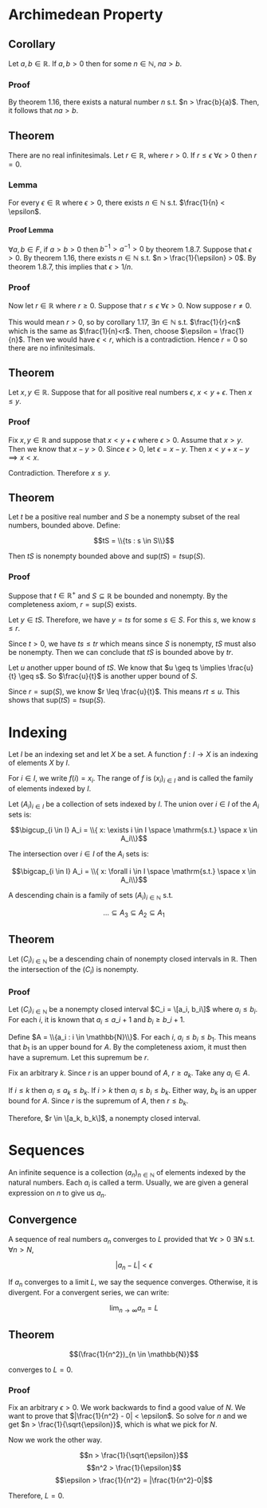 # Archimedean Property

## Corollary 

Let $a,b \in \mathbb{R}$. If $a,b > 0$ then for some $n \in \mathbb{N}$, $na > b$. 

### Proof

By theorem 1.16, there exists a natural number $n$ s.t. $n > \frac{b}{a}$. Then, it follows that $na > b$. 

## Theorem

There are no real infinitesimals. Let $r \in \mathbb{R}$, where $r>0$. If $r \leq \epsilon$ $\forall \epsilon > 0$ then $r = 0$. 

### Lemma

For every $\epsilon \in \mathbb{R}$ where $\epsilon > 0$, there exists $n \in \mathbb{N}$ s.t. $\frac{1}{n} < \epsilon$. 

#### Proof Lemma

$\forall a,b \in F$, if $a > b > 0$ then $b^{-1} > a^{-1} > 0$ by theorem 1.8.7. Suppose that $\epsilon > 0$. By theorem 1.16, there exists $n \in \mathbb{N}$ s.t. $n > \frac{1}{\epsilon} > 0$. By theorem 1.8.7, this implies that $\epsilon > 1/n$. 

### Proof

Now let $r \in \mathbb{R}$ where $r \geq 0$. Suppose that $r \leq \epsilon$ $\forall \epsilon > 0$. Now suppose $r \neq 0$. 

This would mean $r > 0$, so by corollary 1.17, $\exists n \in \mathbb{N}$ s.t. $\frac{1}{r}<n$ which is the same as $\frac{1}{n}<r$. Then, choose $\epsilon = \frac{1}{n}$. Then we would have $\epsilon < r$, which is a contradiction. Hence $r=0$ so there are no infinitesimals. 

## Theorem

Let $x, y \in \mathbb{R}$. Suppose that for all positive real numbers $\epsilon$, $x < y + \epsilon$. Then $x \leq y$. 

### Proof

Fix $x,y \in \mathbb{R}$ and suppose that $x < y + \epsilon$ where $\epsilon > 0$. Assume that $x > y$. Then we know that $x - y > 0$. Since $\epsilon > 0$, let $\epsilon = x-y$. Then $x < y + x -y \implies x < x$.

Contradiction. Therefore $x \leq y$. 

## Theorem

Let $t$ be a positive real number and $S$ be a nonempty subset of the real numbers, bounded above. Define:

$$tS = \\{ts : s \in S\\}$$

Then $tS$ is nonempty bounded above and $\mathrm{sup}(tS) = t\mathrm{sup}(S)$. 

### Proof

Suppose that $t \in \mathbb{R}^+$ and $S \subseteq \mathbb{R}$ be bounded and nonempty. By the completeness axiom, $r = \mathrm{sup}(S)$ exists. 

Let $y \in tS$. Therefore, we have $y = ts$ for some $s \in S$. For this $s$, we know $s \leq r$. 

Since $t > 0$, we have $ts \leq tr$ which means since $S$ is nonempty, $tS$ must also be nonempty. Then we can conclude that $tS$ is bounded above by $tr$. 

Let $u$ another upper bound of $tS$. We know that $u \geq ts \implies \frac{u}{t} \geq s$. So $\frac{u}{t}$ is another upper bound of $S$. 

Since $r = \mathrm{sup}(S)$, we know $r \leq \frac{u}{t}$. This means $rt \leq u$. This shows that $\mathrm{sup}(tS) = t\mathrm{sup}(S)$. 

# Indexing

Let $I$ be an indexing set and let $X$ be a set. A function $f: I \rightarrow X$ is an indexing of elements $X$ by $I$. 

For $i \in I$, we write $f(i) = x_i$. The range of $f$ is $(x_i)_{i \in I}$ and is called the family of elements indexed by $I$. 

Let $(A_i)_{i \in I}$ be a collection of sets indexed by $I$. The union over $i \in I$ of the $A_i$ sets is:

$$\bigcup_{i \in I} A_i = \\{ x: \exists i \in I \space \mathrm{s.t.} \space x \in A_i\\}$$

The intersection over $i \in I$ of the $A_i$ sets is:

$$\bigcap_{i \in I} A_i = \\{ x: \forall i \in I \space \mathrm{s.t.} \space x \in A_i\\}$$

A descending chain is a family of sets $(A_i)_{i \in \mathbb{N}}$ s.t.

$$... \subseteq A_3 \subseteq A_2 \subseteq A_1$$

## Theorem

Let $(C_i)_{i \in \mathbb{N}}$ be a descending chain of nonempty closed intervals in $\mathbb{R}$. Then the intersection of the $(C_i)$ is nonempty. 

### Proof

Let $(C_i)_{i \in \mathbb{N}}$ be a nonempty closed interval $C_i = \[a_i, b_i\]$ where $a_i \leq b_i$. For each $i$, it is known that $a_i \leq a\_{i+1}$ and $b_i \geq b\_{i+1}$. 

Define $A = \\{a_i : i \in \mathbb{N}\\}$. For each $i$, $a_i \leq b_i \leq b_1$. This means that $b_1$ is an upper bound for $A$. By the completeness axiom, it must then have a supremum. Let this supremum be $r$. 

Fix an arbitrary $k$. Since $r$ is an upper bound of $A$, $r \geq a_k$. Take any $a_i \in A$. 

If $i \leq k$ then $a_i \leq a_k \leq b_k$. If $i > k$ then $a_i \leq b_i \leq b_k$. Either way, $b_k$ is an upper bound for $A$. Since $r$ is the supremum of $A$, then $r \leq b_k$. 

Therefore, $r \in \[a_k, b_k\]$, a nonempty closed interval. 

# Sequences

An infinite sequence is a collection $(a_n)_{n \in \mathbb{N}}$ of elements indexed by the natural numbers. Each $a_i$ is called a term. Usually, we are given a general expression on $n$ to give us $a_n$.

## Convergence

A sequence of real numbers $a_n$ converges to $L$ provided that $\forall \epsilon > 0$ $\exists N$ s.t. $\forall n > N$, 

$$|a_n - L| < \epsilon$$

If $a_n$ converges to a limit $L$, we say the sequence converges. Otherwise, it is divergent. For a convergent series, we can write:

$$\lim_{n \to \infty} a_n = L$$

## Theorem

$$(\frac{1}{n^2})_{n \in \mathbb{N}}$$

converges to $L=0$. 

### Proof

Fix an arbitrary $\epsilon > 0$. We work backwards to find a good value of $N$. We want to prove that $|\frac{1}{n^2} - 0| < \epsilon$. So solve for $n$ and we get $n > \frac{1}{\sqrt{\epsilon}}$, which is what we pick for $N$. 

Now we work the other way. 

$$n > \frac{1}{\sqrt{\epsilon}}$$
$$n^2 > \frac{1}{\epsilon}$$
$$\epsilon > \frac{1}{n^2} = |\frac{1}{n^2}-0|$$

Therefore, $L = 0$. 























 


